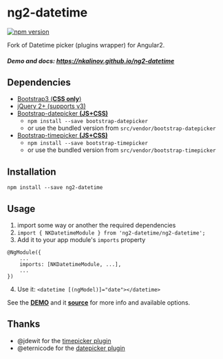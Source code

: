 # ng2-datetime
[![npm version](https://badge.fury.io/js/ng2-datetime.svg)](https://badge.fury.io/js/ng2-datetime)

Fork of Datetime picker (plugins wrapper) for Angular2.

##### Demo and docs: https://nkalinov.github.io/ng2-datetime

## Dependencies
- [Bootstrap3 (__CSS only__)](http://getbootstrap.com/)
- [jQuery 2+ (supports v3)](http://jquery.com/)
- [Bootstrap-datepicker __(JS+CSS)__](http://eternicode.github.io/bootstrap-datepicker/)
    - `npm install --save bootstrap-datepicker` 
    - or use the bundled version from `src/vendor/bootstrap-datepicker`
- [Bootstrap-timepicker __(JS+CSS)__](http://jdewit.github.io/bootstrap-timepicker/)
    - `npm install --save bootstrap-timepicker` 
    - or use the bundled version from `src/vendor/bootstrap-timepicker`

## Installation
`npm install --save ng2-datetime`

## Usage
1. import some way or another the required dependencies
2. `import { NKDatetimeModule } from 'ng2-datetime/ng2-datetime';`
3. Add it to your app module's `imports` property
```
@NgModule({
    ...
    imports: [NKDatetimeModule, ...],
    ...
})
```
4. Use it: `<datetime [(ngModel)]="date"></datetime>`

See the [__DEMO__](https://nkalinov.github.io/ng2-datetime) and it [__source__](https://github.com/nkalinov/ng2-datetime/tree/master/demo) for more info and available options.


## Thanks
- @jdewit for the [timepicker plugin](https://github.com/jdewit/bootstrap-timepicker)
- @eternicode for the [datepicker plugin](https://github.com/eternicode/bootstrap-datepicker)
